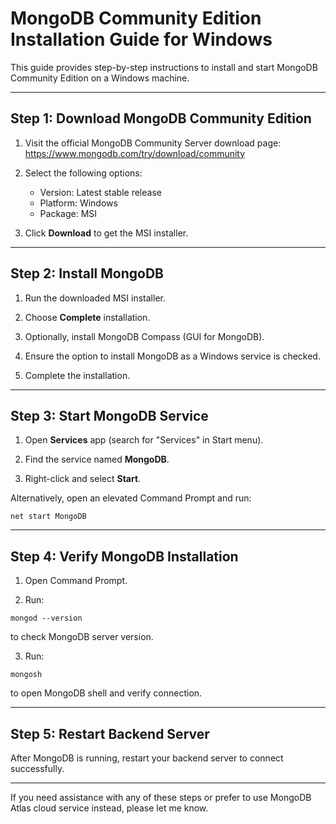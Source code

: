 # MongoDB Community Edition Installation Guide for Windows

This guide provides step-by-step instructions to install and start MongoDB Community Edition on a Windows machine.

---

## Step 1: Download MongoDB Community Edition

1. Visit the official MongoDB Community Server download page:  
   https://www.mongodb.com/try/download/community

2. Select the following options:  
   - Version: Latest stable release  
   - Platform: Windows  
   - Package: MSI

3. Click **Download** to get the MSI installer.

---

## Step 2: Install MongoDB

1. Run the downloaded MSI installer.

2. Choose **Complete** installation.

3. Optionally, install MongoDB Compass (GUI for MongoDB).

4. Ensure the option to install MongoDB as a Windows service is checked.

5. Complete the installation.

---

## Step 3: Start MongoDB Service

1. Open **Services** app (search for "Services" in Start menu).

2. Find the service named **MongoDB**.

3. Right-click and select **Start**.

Alternatively, open an elevated Command Prompt and run:  
```
net start MongoDB
```

---

## Step 4: Verify MongoDB Installation

1. Open Command Prompt.

2. Run:  
```
mongod --version
```
to check MongoDB server version.

3. Run:  
```
mongosh
```
to open MongoDB shell and verify connection.

---

## Step 5: Restart Backend Server

After MongoDB is running, restart your backend server to connect successfully.

---

If you need assistance with any of these steps or prefer to use MongoDB Atlas cloud service instead, please let me know.
